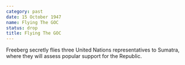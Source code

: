 ```yaml
---
category: past
date: 15 October 1947
name: Flying The GOC
status: drop
title: Flying The GOC
---
```

Freeberg secretly flies three United Nations representatives to
Sumatra, where they will assess popular support for the Republic.
